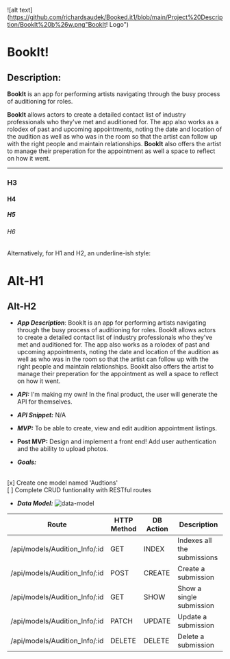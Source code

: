 ![alt text](https://github.com/richardsaudek/Booked.it1/blob/main/Project%20Description/BookIt%20b%26w.png"BookIt! Logo")
# BookIt!

## Description:
**BookIt** is an app for performing artists navigating through the busy process of auditioning for roles. 

**BookIt** allows actors to create a detailed contact list of industry professionals who they've met and auditioned for. The app also works as a rolodex of past and upcoming appointments, noting the date and location of the audition as well as who was in the room so that the artist can follow up with the right people and maintain relationships. **BookIt** also offers the artist to manage their preperation for the appointment as well a space to reflect on how it went.
***
### H3
#### H4
##### H5
###### H6

Alternatively, for H1 and H2, an underline-ish style:

Alt-H1
======

Alt-H2
------



- **_App Description_**: BookIt is an app for performing artists navigating through the busy process of auditioning for roles. BookIt allows actors to create a detailed contact list of industry professionals who they've met and auditioned for. The app also works as a rolodex of past and upcoming appointments, noting the date and location of the audition as well as who was in the room so that the artist can follow up with the right people and maintain relationships. BookIt also offers the artist to manage their preperation for the appointment as well a space to reflect on how it went.

- **_API:_** I'm making my own! In the final product, the user will generate the API for themselves.

- **_API Snippet:_** N/A

- **_MVP:_** To be able to create, view and edit audition appointment listings.

- **Post MVP:** Design and implement a front end! Add user authentication and the ability to upload photos.

- **_Goals:_**
<br>
[x] Create one model named 'Audtions'
<br>
[ ] Complete CRUD funtionality with RESTful routes

- **_Data Model:_**
![data-model](https://github.com/richardsaudek/Booked.it1/blob/046c00cc8e7a508a5b381a0f9c8a87718730de91/project2%20wire.png)

| Route                         | HTTP Method | DB Action | Description                 |
| ----------------------------- | ----------- | --------- | --------------------------- |
| /api/models/Audition_Info/:id | GET         | INDEX     | Indexes all the submissions |
| /api/models/Audition_Info/:id | POST        | CREATE    | Create a submission         |
| /api/models/Audition_Info/:id | GET         | SHOW      | Show a single submission    |
| /api/models/Audition_Info/:id | PATCH       | UPDATE    | Update a submission         |
| /api/models/Audition_Info/:id | DELETE      | DELETE    | Delete a submission         |